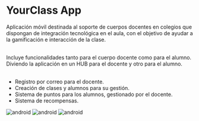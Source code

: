 #  YourClass App

Aplicación móvil destinada al soporte de cuerpos docentes en colegios 
que dispongan de integración tecnológica en el aula, con el objetivo de ayudar a la 
gamificación e interacción de la clase.

<br/>
Incluye funcionalidades tanto para el cuerpo docente como para el alumno. Diviendo la aplicación en un HUB para el docente y otro para el alumno.<br/>
<br/>

- Registro por correo para el docente.
- Creación de clases y alumnos para su gestión.
- Sistema de puntos para los alumnos, gestionado por el docente.
- Sistema de recompensas.

<img src="https://i.imgur.com/P4ZStk7.png" alt="android"/> <img src="https://i.imgur.com/RZi8d7a.png" alt="android"/> <img src="https://i.imgur.com/fCZbhKr.png" alt="android"/>

